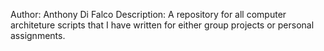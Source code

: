 Author: Anthony Di Falco
Description: A repository for all computer architeture scripts that I
have written for either group projects or personal assignments.
